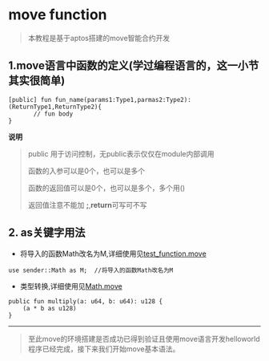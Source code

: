 # move function

> 本教程是基于aptos搭建的move智能合约开发

## 1.move语言中函数的定义(学过编程语言的，这一小节其实很简单)
```move
[public] fun fun_name(params1:Type1,parmas2:Type2):(ReturnType1,ReturnType2){
       // fun body
}
```
**说明**
> public 用于访问控制，无public表示仅仅在module内部调用
> 
> 函数的入参可以是0个，也可以是多个
> 
> 函数的返回值可以是0个，也可以是多个，多个用()
> 
> 返回值注意不能加 **;**,**return**可写可不写


## 2. as关键字用法
+ 将导入的函数Math改名为M,详细使用见[test_function.move](https://github.com/wpf008/hello_move/tree/master/03-base-type/tests/test_function.move)
```move
use sender::Math as M;  //将导入的函数Math改名为M
```

+ 类型转换,详细使用见[Math.move](https://github.com/wpf008/hello_move/tree/master/03-base-type/sources/Math.move)
```move
public fun multiply(a: u64, b: u64): u128 {
    (a * b as u128)
}
```


---

> 至此move的环境搭建是否成功已得到验证且使用move语言开发helloworld程序已经完成，接下来我们开始move基本语法。
